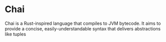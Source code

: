 # Chai

Chai is a Rust-inspired language that compiles to JVM bytecode. It aims to provide a concise, easily-understandable syntax that delivers abstractions like tuples
